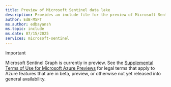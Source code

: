 ```yaml
---
title: Preview of Microsoft Sentinel data lake
description: Provides an include file for the preview of Microsoft Sentinel data lake.
author: EdB-MSFT
ms.author: edbayansh
ms.topic: include
ms.date: 07/15/2025
services: microsoft-sentinel
---
```



> [!IMPORTANT]
> Microsoft Sentinel Graph is currently in preview. See the [Supplemental Terms of Use for Microsoft Azure Previews](https://azure.microsoft.com/support/legal/preview-supplemental-terms/) for legal terms that apply to Azure features that are in beta, preview, or otherwise not yet released into general availability.